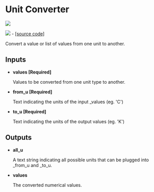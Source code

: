 # Unit Converter

![](../../images/components/Unit\_Converter.png)

![](../../images/icons/Unit\_Converter.png) - [\[source code\]](https://github.com/ladybug-tools/ladybug-grasshopper/blob/master/ladybug\_grasshopper/src/LB%20Unit%20Converter.py)

Convert a value or list of values from one unit to another.

## Inputs

*   **values \[Required]**

    Values to be converted from one unit type to another.&#x20;
*   **from\_u \[Required]**

    Text indicating the units of the input \_values (eg. 'C')&#x20;
*   **to\_u \[Required]**

    Text indicating the units of the output values (eg. 'K')&#x20;

## Outputs

*   **all\_u**

    A text string indicating all possible units that can be plugged into \_from\_u and \_to\_u.&#x20;
*   **values**

    The converted numerical values.&#x20;
